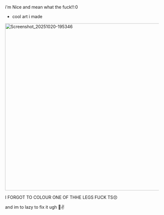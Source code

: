 i'm Nice and mean what the fuck!!:0






- cool art i made








<img width="688" height="547" alt="Screenshot_20251020-195346" src="https://github.com/user-attachments/assets/98c39fce-7008-439e-b476-cc20f18679fe" />



I FORGOT TO COLOUR ONE OF THHE LEGS FUCK TS😣

and im to lazy to fix it ugh 🫩✌️